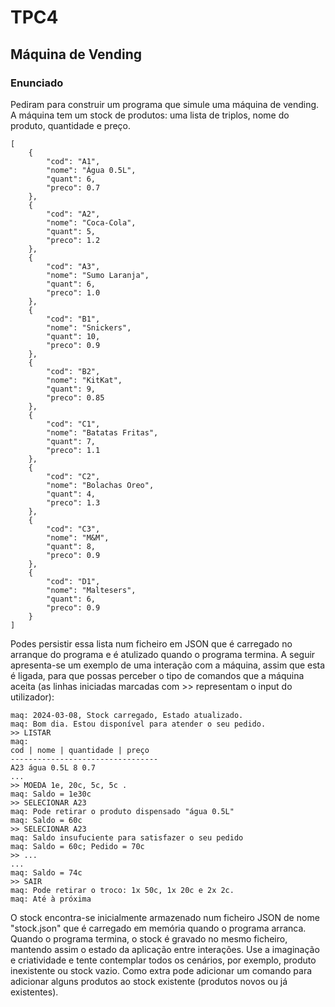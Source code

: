 # TPC4
## Máquina de Vending
### Enunciado
Pediram para construir um programa que simule uma máquina de vending.
A máquina tem um stock de produtos: uma lista de triplos, nome do produto, quantidade e preço.
```
[
    {
        "cod": "A1",
        "nome": "Água 0.5L",
        "quant": 6,
        "preco": 0.7
    },
    {
        "cod": "A2",
        "nome": "Coca-Cola",
        "quant": 5,
        "preco": 1.2
    },
    {
        "cod": "A3",
        "nome": "Sumo Laranja",
        "quant": 6,
        "preco": 1.0
    },
    {
        "cod": "B1",
        "nome": "Snickers",
        "quant": 10,
        "preco": 0.9
    },
    {
        "cod": "B2",
        "nome": "KitKat",
        "quant": 9,
        "preco": 0.85
    },
    {
        "cod": "C1",
        "nome": "Batatas Fritas",
        "quant": 7,
        "preco": 1.1
    },
    {
        "cod": "C2",
        "nome": "Bolachas Oreo",
        "quant": 4,
        "preco": 1.3
    },
    {
        "cod": "C3",
        "nome": "M&M",
        "quant": 8,
        "preco": 0.9
    },
    {
        "cod": "D1",
        "nome": "Maltesers",
        "quant": 6,
        "preco": 0.9
    }
]
```
Podes persistir essa lista num ficheiro em JSON que é carregado no arranque do programa e é atulizado
quando o programa termina.
A seguir apresenta-se um exemplo de uma interação com a máquina, assim que esta é ligada, para que
possas perceber o tipo de comandos que a máquina aceita (as linhas iniciadas marcadas com >>
representam o input do utilizador):
```
maq: 2024-03-08, Stock carregado, Estado atualizado.
maq: Bom dia. Estou disponível para atender o seu pedido.
>> LISTAR
maq:
cod | nome | quantidade | preço
---------------------------------
A23 água 0.5L 8 0.7
...
>> MOEDA 1e, 20c, 5c, 5c .
maq: Saldo = 1e30c
>> SELECIONAR A23
maq: Pode retirar o produto dispensado "água 0.5L"
maq: Saldo = 60c
>> SELECIONAR A23
maq: Saldo insufuciente para satisfazer o seu pedido
maq: Saldo = 60c; Pedido = 70c
>> ...
...
maq: Saldo = 74c
>> SAIR
maq: Pode retirar o troco: 1x 50c, 1x 20c e 2x 2c.
maq: Até à próxima
```
O stock encontra-se inicialmente armazenado num ficheiro JSON de nome "stock.json" que é carregado
em memória quando o programa arranca. Quando o programa termina, o stock é gravado no mesmo
ficheiro, mantendo assim o estado da aplicação entre interações.
Use a imaginação e criatividade e tente contemplar todos os cenários, por exemplo, produto inexistente ou
stock vazio.
Como extra pode adicionar um comando para adicionar alguns produtos ao stock existente (produtos
novos ou já existentes).
